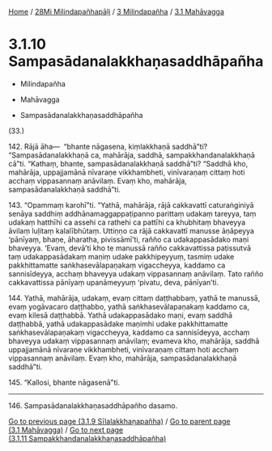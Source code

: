
[Home](/) / [28Mi Milindapañhapāḷi](../../../28Mi.md) / [3 Milindapañha](../../3.md) / [3.1 Mahāvagga](../3.1.md)

# 3.1.10 Sampasādanalakkhaṇasaddhāpañha

* Milindapañha

* Mahāvagga

* Sampasādanalakkhaṇasaddhāpañha

(33.)

142\. Rājā āha—  “bhante nāgasena, kiṃlakkhaṇā saddhā”ti? “Sampasādanalakkhaṇā ca, mahārāja, saddhā, sampakkhandanalakkhaṇā cā”ti. “Kathaṃ, bhante, sampasādanalakkhaṇā saddhā”ti? “Saddhā kho, mahārāja, uppajjamānā nīvaraṇe vikkhambheti, vinīvaraṇaṃ cittaṃ hoti acchaṃ vippasannaṃ anāvilaṃ. Evaṃ kho, mahārāja, sampasādanalakkhaṇā saddhā”ti.

143\. “Opammaṃ karohī”ti. “Yathā, mahārāja, rājā cakkavattī caturaṅginiyā senāya saddhiṃ addhānamaggappaṭipanno parittaṃ udakaṃ tareyya, taṃ udakaṃ hatthīhi ca assehi ca rathehi ca pattīhi ca khubhitaṃ bhaveyya āvilaṃ luḷitaṃ kalalībhūtaṃ. Uttiṇṇo ca rājā cakkavattī manusse āṇāpeyya ‘pānīyaṃ, bhaṇe, āharatha, pivissāmī’ti, rañño ca udakappasādako maṇi bhaveyya. ‘Evaṃ, devā’ti kho te manussā rañño cakkavattissa paṭissutvā taṃ udakappasādakaṃ maṇiṃ udake pakkhipeyyuṃ, tasmiṃ udake pakkhittamatte saṅkhasevālapaṇakaṃ vigaccheyya, kaddamo ca sannisīdeyya, acchaṃ bhaveyya udakaṃ vippasannaṃ anāvilaṃ. Tato rañño cakkavattissa pānīyaṃ upanāmeyyuṃ ‘pivatu, deva, pānīyan’ti.

144\. Yathā, mahārāja, udakaṃ, evaṃ cittaṃ daṭṭhabbaṃ, yathā te manussā, evaṃ yogāvacaro daṭṭhabbo, yathā saṅkhasevālapaṇakaṃ kaddamo ca, evaṃ kilesā daṭṭhabbā. Yathā udakappasādako maṇi, evaṃ saddhā daṭṭhabbā, yathā udakappasādake maṇimhi udake pakkhittamatte saṅkhasevālapaṇakaṃ vigaccheyya, kaddamo ca sannisīdeyya, acchaṃ bhaveyya udakaṃ vippasannaṃ anāvilaṃ; evameva kho, mahārāja, saddhā uppajjamānā nīvaraṇe vikkhambheti, vinīvaraṇaṃ cittaṃ hoti acchaṃ vippasannaṃ anāvilaṃ. Evaṃ kho, mahārāja, sampasādanalakkhaṇā saddhā”ti.

145\. “Kallosi, bhante nāgasenā”ti.

---

146\. Sampasādanalakkhaṇasaddhāpañho dasamo.



[Go to previous page (3.1.9 Sīlalakkhaṇapañha)](3.1.9.md) / [Go to parent page (3.1 Mahāvagga)](../3.1.md) / [Go to next page (3.1.11 Sampakkhandanalakkhaṇasaddhāpañha)](3.1.11.md)


